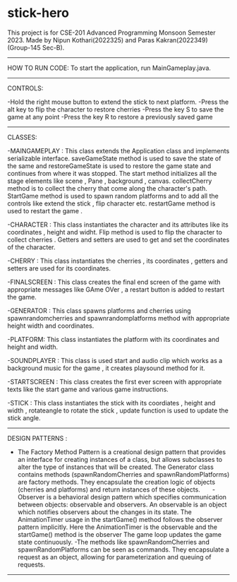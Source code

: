 # stick-hero
This project is for CSE-201 Advanced Programming Monsoon Semester 2023.
Made by Nipun Kothari(2022325) and Paras Kakran(2022349) (Group-145 Sec-B).

-----------------------------------------------------------------------------------------------------------------------------------------------------------------------------------------------------------
HOW TO RUN CODE:
To start the application, run MainGameplay.java.

---------------------------------------------------------------------------------------------------------------------------------------------------------------------------------------------------

CONTROLS:

-Hold the right mouse button to extend the stick to next platform.
-Press the alt key to flip the character to restore cherries
-Press the key S to save the game at any point
-Press the key R to restore a previously saved game

----------------------------------------------------------------------------------------------------------------------------------------------------------------------------------------------------------
CLASSES:

-MAINGAMEPLAY : This class extends the Application class and implements serializable interface. saveGameState method is used to save the state of the same and restoreGameState is used to restore the game state and continues from where it was stopped. The start method initializes all the stage elements like scene , Pane , background , canvas. collectCherry method is  to collect the cherry that come along the character's path. StartGame method is used to spawn random platforms and to add all the controls like extend the stick , flip character etc. restartGame method is used to restart the game .

-CHARACTER : This class instantiates the character and its attributes like its coordinates , height and widht. Flip method is used to flip the character to collect cherries . Getters and setters are used to get and set the coordinates of the character.

-CHERRY : This class instantiates the cherries , its coordinates , getters and setters are used for its coordinates.

-FINALSCREEN : This class creates the final end screen of the game with appropriate messages like GAme OVer , a restart button is added to restart the game.

-GENERATOR : This class spawns platforms and cherries using spawnrandomcherries and spawnrandomplatforms method with appropriate height width and coordinates.

-PLATFORM: This class instantiates the platform with its coordinates and height and width.

-SOUNDPLAYER : This class is used start and audio clip which works as a background music for the game , it creates playsound method for it.

-STARTSCREEN : This class creates the first ever screen with appropriate texts like the start game and various game instructions.

-STICK : This class instantiates the stick with its coordiates , height and width , rotateangle to rotate the stick , update function is used to update the stick angle.

------------------------------------------------------------------------------------------------------------------------------------------------------------------------


DESIGN PATTERNS :

- The Factory Method Pattern is a creational design pattern that provides an interface for creating instances of a class, 
    but allows subclasses to alter the type of instances that will be created. 
    The Generator class contains methods (spawnRandomCherries and spawnRandomPlatforms) are factory methods.
    They encapsulate the creation logic of objects (cherries and platforms) and return instances of these objects.
     
-Observer is a behavioral design pattern which specifies communication between objects: observable and observers.
        An observable is an object which notifies observers about the changes in its state.
        The AnimationTimer usage in the startGame() method follows the observer pattern implicitly.
        Here the AnimationTimer is the observable and the startGame() method is the observer
        The game loop updates the game state continuously.
-The methods like spawnRandomCherries and spawnRandomPlatforms can be seen as commands.
     They encapsulate a request as an object, allowing for parameterization and queuing of requests.
     
-------------------------------------------------------------------------------------------------------------------------------------------------------------------------------------------------

